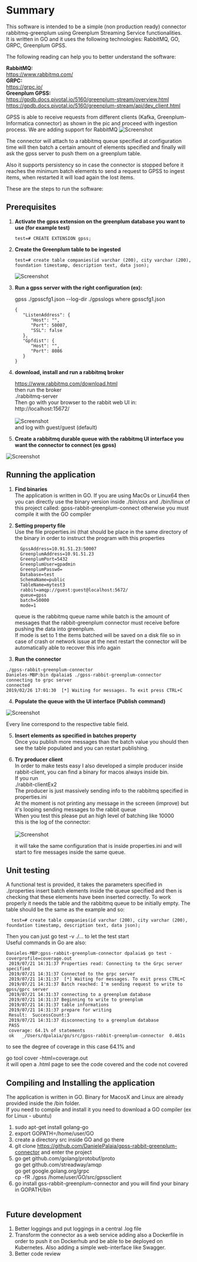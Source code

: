 # Summary
This software is intended to be a simple (non production ready) connector rabbitmq-greenplum using Greenplum Streaming Service functionalities. </br>
It is written in GO and it uses the following technologies: RabbitMQ, GO, GRPC, Greenplum GPSS. </br>

The following reading can help you to better understand the software:

**RabbitMQ:** </br>
https://www.rabbitmq.com/ </br>
**GRPC:**  </br>
https://grpc.io/ </br>
**Greenplum GPSS:**</br>
https://gpdb.docs.pivotal.io/5160/greenplum-stream/overview.html</br>
https://gpdb.docs.pivotal.io/5160/greenplum-stream/api/dev_client.html</br>

GPSS is able to receive requests from different clients (Kafka, Greenplum-Informatica connector) as shown in the pic and proceed with ingestion process. We are adding support for RabbitMQ
![Screenshot](./pics/image2.png)

The connector will attach to a rabbitmq queue specified at configuration time will then batch a certain amount of elements specified and finally will ask the gpss server to push them on a greenplum table. </br>

Also it supports persistency so in case the connector is stopped before it reaches the minimum batch elements to send a request to GPSS to ingest items, when restarted it will load again the lost items. </br>

These are the steps to run the software:

## Prerequisites

1. **Activate the gpss extension on the greenplum database you want to use (for example test)**
   
      ```
      test=# CREATE EXTENSION gpss;
      ```
   
2. **Create the Greenplum table to be ingested**
   
      ```
      test=# create table companies(id varchar (200), city varchar (200), foundation timestamp, description text, data json);
      ```

   ![Screenshot](./pics/definition.png)
   
3. **Run a gpss server with the right configuration (ex):**
  
      gpss ./gpsscfg1.json --log-dir ./gpsslogs
      where gpsscfg1.json 
  
      ```
      {
         "ListenAddress": {
            "Host": "",
            "Port": 50007,
            "SSL": false
         },
         "Gpfdist": {
            "Host": "",
            "Port": 8086
         }
      }
      ```

4. **download, install and run a rabbitmq broker**

      https://www.rabbitmq.com/download.html </br>
      then run the broker </br>
      ./rabbitmq-server </br>
      Then go with your browser to the rabbit web UI in: </br>
      http://localhost:15672/ </br></br>
      ![Screenshot](./pics/connection.png)<br/>
      and log with guest/guest (default)
      
      
5. **Create a rabbitmq durable queue with the rabbitmq UI interface you want the connector to connect (es gpss)**

  ![Screenshot](./pics/queue.png)<br/>
  
## Running the application

1. **Find binaries** </br>
      The application is written in GO. If you are using MacOs or Linux64 then you can directly use the binary version inside ./bin/osx and ./bin/linux of this project called: gpss-rabbit-greenplum-connect otherwise you must compile it with the GO compiler<br/>

2. **Setting property file**    
      Use the file properties.ini (that should be place in the same directory of the binary in order to instruct the program        with this properties
      
         GpssAddress=10.91.51.23:50007
         GreenplumAddress=10.91.51.23
         GreenplumPort=5432
         GreenplumUser=gpadmin
         GreenplumPasswd= 
         Database=test
         SchemaName=public
         TableName=mytest3
         rabbit=amqp://guest:guest@localhost:5672/
         queue=gpss
         batch=50000 
         mode=1
                  
      queue is the rabbitmq queue name while batch is the amount of messages that the rabbit-greenplum connector must             receive     before pushing the data into greenplum.<br/>
      If mode is set to 1 the items batched will be saved on a disk file so in case of crash or network issue at the next         restart the connector will be automatically able to recover this info again<br/>

3. **Run the connector**
```
./gpss-rabbit-greenplum-connector 
Danieles-MBP:bin dpalaia$ ./gpss-rabbit-greenplum-connector 
connecting to grpc server
connected
2019/02/26 17:01:30  [*] Waiting for messages. To exit press CTRL+C
```

4. **Populate the queue with the UI interface (Publish command)**

![Screenshot](./pics/queue3.png)

Every line correspond to the respective table field.

5. **Insert elements as specified in batches property** </br>
      Once you publish more messages than the batch value you should then see the table populated and you can restart             publishing.<br/>

6. **Try producer client**</br>
      In order to make tests easy I also developed a simple producer inside rabbit-client, you can find a binary for macos         always inside bin.<br/>
      If you run<br/>
      ./rabbit-clientEx2<br/>
      The producer is just massively sending info to the rabbitmq specified in properties.ini </br>
      At the moment is not printing any message in the screeen (improve) but it's looping sending messages to the rabbit queue </br>
      When you test this please put an high level of batching like 10000 </br>
      this is the log of the connector: </br></br>
      ![Screenshot](./pics/connector-log2.png)
      
      it will take the same configuration that is inside properties.ini and will start to fire messages inside the same    queue.

## Unit testing
A functional test is provided, it takes the parameters specified in ./properties insert batch elements inside the queue specified and then is checking that these elements have been inserted correctly.
To work properly it needs the table and the rabbitmq queue to be initially empty.
The table should be the same as the example and so:

```
  test=# create table companies(id varchar (200), city varchar (200), foundation timestamp, description text, data json);
```

  Then you can just go test -v ./... to let the test start </br>
  Useful commands in Go are also: </br>
  
  ```
  Danieles-MBP:gpss-rabbit-greenplum-connector dpalaia$ go test -coverprofile=coverage.out 
   2019/07/21 14:31:37 Properties read: Connecting to the Grpc server specified
   2019/07/21 14:31:37 Connected to the grpc server
   2019/07/21 14:31:37  [*] Waiting for messages. To exit press CTRL+C
   2019/07/21 14:31:37 Batch reached: I'm sending request to write to gpss/gprc server
   2019/07/21 14:31:37 connecting to a greenplum database
   2019/07/21 14:31:37 Beginning to write to greenplum
   2019/07/21 14:31:37 table informations
   2019/07/21 14:31:37 prepare for writing
   Result:  SuccessCount:3 
   2019/07/21 14:31:37 disconnecting to a greenplum database
   PASS
   coverage: 64.1% of statements
   ok  	_/Users/dpalaia/go/src/gpss-rabbit-greenplum-connector	0.461s
   ```
   to see the degree of coverage in this case 64.1% and </br>
   
   go tool cover -html=coverage.out  </br>
   it will open a .html page to see the code covered and the code not covered </br>
   
## Compiling and Installing the application  

The application is written in GO. Binary for MacosX and Linux are already provided inside the /bin folder. <br/>
If you need to compile and install it you need to download a GO compiler (ex for Linux - ubuntu) </br>

1. sudo apt-get install golang-go <br>
2. export GOPATH=/home/user/GO <br>
3. create a directory src inside GO and go there </br>
4. git clone https://github.com/DanielePalaia/gpss-rabbit-greenplum-connector and enter the project</br>
5. go get github.com/golang/protobuf/proto </br>
   go get github.com/streadway/amqp </br>
   go get google.golang.org/grpc </br>
   cp -fR ./gpss /home/user/GO/src/gpssclient </br>
6. go install gss-rabbit-greenplum-connector and you will find your binary in GOPATH/bin </br> </br>

## Future development

1) Better loggings and put loggings in a central .log file
2) Transform the connector as a web service adding also a Dockerfile in order to push it on Dockerhub and be able to be deployed on Kubernetes. Also adding a simple web-interface like Swagger.
3) Better code review


